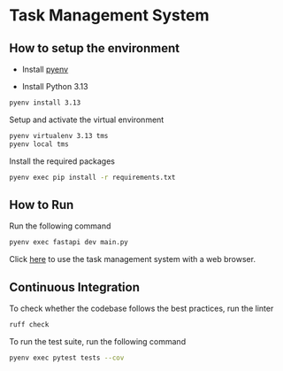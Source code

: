 # Task Management System

## How to setup the environment

* Install [pyenv](https://github.com/pyenv/pyenv#installation)

* Install Python 3.13

```bash
pyenv install 3.13
```

Setup and activate the virtual environment

```bash
pyenv virtualenv 3.13 tms
pyenv local tms
```

Install the required packages

```bash
pyenv exec pip install -r requirements.txt 
```

## How to Run

Run the following command

```bash
pyenv exec fastapi dev main.py
```

Click [here](http://localhost:8000) to use the task management system with a web browser.

## Continuous Integration

To check whether the codebase follows the best practices, run the linter

```bash
ruff check
```

To run the test suite, run the following command

```bash
pyenv exec pytest tests --cov
```
